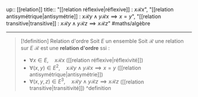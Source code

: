 up:: [[relation]]
title:: "[[relation réflexive|réflexive]] : $x \mathcal{R} x$", "[[relation antisymétrique|antisymétrie]] : $x\mathcal{R}y \wedge y\mathcal{R}x \implies x=y$", "[[relation transitive|transitive]] : $x\mathcal{R}y \wedge y\mathcal{R}z \implies x\mathcal{R}z$"
#maths/algèbre 

---

> [!definition] Relation d'ordre
> Soit $E$ un ensemble
> Soit $\mathcal{R}$ une relation sur $E$
> $\mathcal{R}$ est une **relation d'ordre** ssi :
>  - $\forall x \in E, \quad x\mathcal{R}x$ ([[relation réflexive|réflexivité]]) 
>  - $\forall (x, y) \in E^{2}, \quad x\mathcal{R}y \wedge y\mathcal{R}x \implies x = y$ ([[relation antisymétrique|antisymétrie]])
>  - $\forall (x, y, z) \in E^{3}, \quad x\mathcal{R}y \wedge y\mathcal{R}z \implies x\mathcal{R}z$ ([[relation transitive|transitivité]])
^definition

